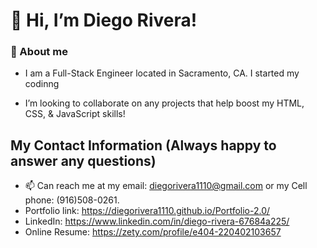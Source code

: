 # 👋 Hi, I’m Diego Rivera!

### 👀 About me
- I am a Full-Stack Engineer located in Sacramento, CA. I started my codinng 


- I’m looking to collaborate on any projects that help boost my HTML, CSS, & JavaScript skills!

## My Contact Information (Always happy to answer any questions)
- 📫 Can reach me at my email: diegorivera1110@gmail.com or my Cell phone: (916)508-0261.
- Portfolio link: https://diegorivera1110.github.io/Portfolio-2.0/
- LinkedIn: https://www.linkedin.com/in/diego-rivera-67684a225/
- Online Resume: https://zety.com/profile/e404-220402103657
<!---
Diegorivera1110/Diegorivera1110 is a ✨ special ✨ repository because its `README.md` (this file) appears on your GitHub profile.
You can click the Preview link to take a look at your changes.
--->
